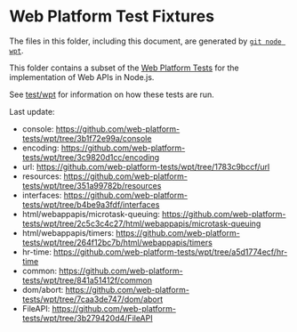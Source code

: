 # Web Platform Test Fixtures

The files in this folder, including this document,
are generated by [`git node wpt`][].

This folder contains a subset of the [Web Platform Tests][] for the
implementation of Web APIs in Node.js.

See [test/wpt](../../wpt/README.md) for information on how these tests are run.

Last update:

- console: https://github.com/web-platform-tests/wpt/tree/3b1f72e99a/console
- encoding: https://github.com/web-platform-tests/wpt/tree/3c9820d1cc/encoding
- url: https://github.com/web-platform-tests/wpt/tree/1783c9bccf/url
- resources: https://github.com/web-platform-tests/wpt/tree/351a99782b/resources
- interfaces: https://github.com/web-platform-tests/wpt/tree/b4be9a3fdf/interfaces
- html/webappapis/microtask-queuing: https://github.com/web-platform-tests/wpt/tree/2c5c3c4c27/html/webappapis/microtask-queuing
- html/webappapis/timers: https://github.com/web-platform-tests/wpt/tree/264f12bc7b/html/webappapis/timers
- hr-time: https://github.com/web-platform-tests/wpt/tree/a5d1774ecf/hr-time
- common: https://github.com/web-platform-tests/wpt/tree/841a51412f/common
- dom/abort: https://github.com/web-platform-tests/wpt/tree/7caa3de747/dom/abort
- FileAPI: https://github.com/web-platform-tests/wpt/tree/3b279420d4/FileAPI

[Web Platform Tests]: https://github.com/web-platform-tests/wpt
[`git node wpt`]: https://github.com/nodejs/node-core-utils/blob/master/docs/git-node.md#git-node-wpt
